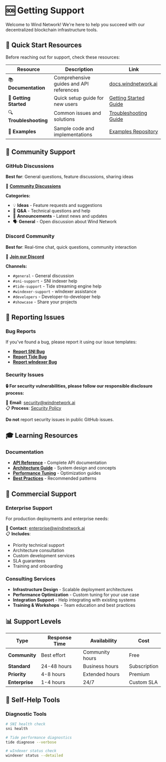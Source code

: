 # 🆘 Getting Support

Welcome to Wind Network! We're here to help you succeed with our decentralized blockchain infrastructure tools.

## 🚀 Quick Start Resources

Before reaching out for support, check these resources:

| Resource | Description | Link |
|----------|-------------|------|
| 📚 **Documentation** | Comprehensive guides and API references | [docs.windnetwork.ai](https://docs.windnetwork.ai) |
| 🎯 **Getting Started** | Quick setup guide for new users | [Getting Started Guide](https://docs.windnetwork.ai) |
| 🔍 **Troubleshooting** | Common issues and solutions | [Troubleshooting Guide](https://docs.windnetwork.ai/troubleshooting) |
| 📖 **Examples** | Sample code and implementations | [Examples Repository](https://github.com/wind-network/examples) |

## 💬 Community Support

### GitHub Discussions
**Best for**: General questions, feature discussions, sharing ideas

🔗 **[Community Discussions](https://github.com/orgs/wind-network/discussions)**

**Categories:**
- 💡 **Ideas** - Feature requests and suggestions
- 🙋 **Q&A** - Technical questions and help
- 📢 **Announcements** - Latest news and updates
- 🗣️ **General** - Open discussion about Wind Network

### Discord Community
**Best for**: Real-time chat, quick questions, community interaction

🔗 **[Join our Discord](https://discord.gg/windnetwork)**

**Channels:**
- `#general` - General discussion
- `#sni-support` - SNI indexer help
- `#tide-support` - Tide streaming engine help
- `#windexer-support` - wIndexer assistance
- `#developers` - Developer-to-developer help
- `#showcase` - Share your projects

## 🐛 Reporting Issues

### Bug Reports
If you've found a bug, please report it using our issue templates:

- **[Report SNI Bug](https://github.com/wind-network/sni/issues/new?template=bug_report.yml)**
- **[Report Tide Bug](https://github.com/wind-network/tide/issues/new?template=bug_report.yml)**
- **[Report wIndexer Bug](https://github.com/wind-network/windexer/issues/new?template=bug_report.yml)**

### Security Issues
**🔒 For security vulnerabilities, please follow our responsible disclosure process:**

📧 **Email**: security@windnetwork.ai  
📋 **Process**: [Security Policy](https://github.com/wind-network/.github/blob/main/SECURITY.md)

**Do not** report security issues in public GitHub issues.

## 🎓 Learning Resources

### Documentation
- **[API Reference](https://docs.windnetwork.ai/api)** - Complete API documentation
- **[Architecture Guide](https://docs.windnetwork.ai/architecture)** - System design and concepts
- **[Performance Tuning](https://docs.windnetwork.ai/performance)** - Optimization guides
- **[Best Practices](https://docs.windnetwork.ai/best-practices)** - Recommended patterns

## 💼 Commercial Support

### Enterprise Support
For production deployments and enterprise needs:

📧 **Contact**: enterprise@windnetwork.ai  
📋 **Includes**:
- Priority technical support
- Architecture consultation
- Custom development services
- SLA guarantees
- Training and onboarding

### Consulting Services
- **Infrastructure Design** - Scalable deployment architectures
- **Performance Optimization** - Custom tuning for your use case
- **Integration Support** - Help integrating with existing systems
- **Training & Workshops** - Team education and best practices

## 📊 Support Levels

| Type | Response Time | Availability | Cost |
|------|---------------|--------------|------|
| **Community** | Best effort | Community hours | Free |
| **Standard** | 24-48 hours | Business hours | Subscription |
| **Priority** | 4-8 hours | Extended hours | Premium |
| **Enterprise** | 1-4 hours | 24/7 | Custom SLA |

## 🔧 Self-Help Tools

### Diagnostic Tools
```bash
# SNI health check
sni health

# Tide performance diagnostics
tide diagnose --verbose

# wIndexer status check
windexer status --detailed